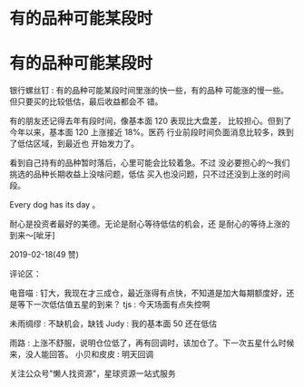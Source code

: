 # 有的品种可能某段时

# 有的品种可能某段时

银行螺丝钉 : 有的品种可能某段时间里涨的快一些，有的品种 可能涨的慢一些。但只要买的比较低估，最后收益都会不 错。

有的朋友还记得去年有段时间，像基本面 120 表现比大盘差， 比较担心。但到了今年以来，基本面 120 上涨接近 18%。医药 行业前段时间负面消息比较多，跌到了低估区域，到最近也 开始发力了。

看到自己持有的品种暂时落后，心里可能会比较着急。不过 没必要担心的～我们挑选的品种长期收益上没啥问题，低估 买入也没问题，只不过还没到上涨的时间段。

Every dog has its day 。

耐心是投资者最好的美德。无论是耐心等待低估的机会，还 是耐心的等待上涨的到来～[呲牙]

2019-02-18(49 赞)

评论区：

电音喵 : 钉大，我现在才三成仓，最近涨得有点快，不知道是加大每期额度好，还是等下一次低估值五星的到来？ tjs : 今天场面有点失控啊

未雨绸缪 : 不缺机会，缺钱 Judy : 我的基本面 50 还在低估

雨路 : 上涨不舒服，说明仓位低了，再有回调时，该加仓了。下一次五星什么时候来，没人能回答。 小贝和皮皮 : 明天回调

关注公众号"懒人找资源"，星球资源一站式服务